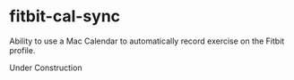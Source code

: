 # fitbit-cal-sync
Ability to use a Mac Calendar to automatically record exercise on the Fitbit profile.


Under Construction